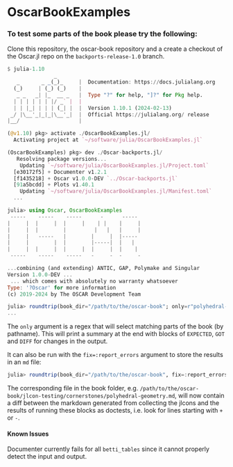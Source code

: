 # OscarBookExamples

### To test some parts of the book please try the following:

Clone this repository, the oscar-book repository and a create a checkout of the Oscar.jl repo on the `backports-release-1.0` branch.


```julia
$ julia-1.10
               _
   _       _ _(_)_     |  Documentation: https://docs.julialang.org
  (_)     | (_) (_)    |
   _ _   _| |_  __ _   |  Type "?" for help, "]?" for Pkg help.
  | | | | | | |/ _` |  |
  | | |_| | | | (_| |  |  Version 1.10.1 (2024-02-13)
 _/ |\__'_|_|_|\__'_|  |  Official https://julialang.org/ release
|__/                   |

(@v1.10) pkg> activate ./OscarBookExamples.jl/
  Activating project at `~/software/julia/OscarBookExamples.jl`

(OscarBookExamples) pkg> dev ./Oscar-backports.jl/
   Resolving package versions...
    Updating `~/software/julia/OscarBookExamples.jl/Project.toml`
  [e30172f5] + Documenter v1.2.1
  [f1435218] + Oscar v1.0.0-DEV `../Oscar-backports.jl`
  [91a5bcdd] + Plots v1.40.1
    Updating `~/software/julia/OscarBookExamples.jl/Manifest.toml`
  ...

julia> using Oscar, OscarBookExamples
 -----    -----    -----      -      -----   
|     |  |     |  |     |    | |    |     |  
|     |  |        |         |   |   |     |  
|     |   -----   |        |     |  |-----   
|     |        |  |        |-----|  |   |    
|     |  |     |  |     |  |     |  |    |   
 -----    -----    -----   -     -  -     -  

...combining (and extending) ANTIC, GAP, Polymake and Singular
Version 1.0.0-DEV ... 
 ... which comes with absolutely no warranty whatsoever
Type: '?Oscar' for more information
(c) 2019-2024 by The OSCAR Development Team

julia> roundtrip(book_dir="/path/to/the/oscar-book"; only=r"polyhedral-geom")
...
```
The `only` argument is a regex that will select matching parts of the book (by pathname). This will print a summary at the end with blocks of `EXPECTED`, `GOT` and `DIFF` for changes in the output.

It can also be run with the `fix=:report_errors` argument to store the results in an `md` file:
```julia
julia> roundtrip(book_dir="/path/to/the/oscar-book", fix=:report_errors; only=r"polyhedral-geometry")
```

The corresponding file in the book folder, e.g. `/path/to/the/oscar-book/jlcon-testing/cornerstones/polyhedral-geometry.md`, will now contain a diff between the markdown generated from collecting the jlcons and the results of running these blocks as doctests, i.e. look for lines starting with `+` or `-`.


#### Known Issues

Documenter currently fails for all `betti_tables` since it cannot properly detect the input and output.
